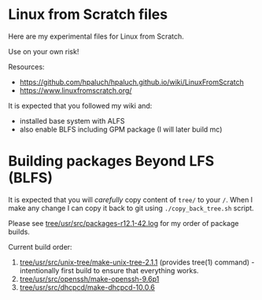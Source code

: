 # Linux from Scratch files

Here are my experimental files for Linux from Scratch.

Use on your own risk!

Resources:
- https://github.com/hpaluch/hpaluch.github.io/wiki/LinuxFromScratch
- https://www.linuxfromscratch.org/

It is expected that you followed my wiki and:
- installed base system with ALFS
- also enable BLFS including GPM package (I will later build mc)

# Building packages Beyond LFS (BLFS)

It is expected that you will *carefully* copy content of `tree/` to your `/`.
When I make any change I can copy it back to git using `./copy_back_tree.sh` script.

Please see [tree/usr/src/packages-r12.1-42.log](tree/usr/src/packages-r12.1-42.log) for
my order of package builds.

Current build order:

1. [tree/usr/src/unix-tree/make-unix-tree-2.1.1](tree/usr/src/unix-tree/make-unix-tree-2.1.1)
   (provides tree(1) command) - intentionally first build to ensure that everything works.
1. [tree/usr/src/openssh/make-openssh-9.6p1](tree/usr/src/openssh/make-openssh-9.6p1)
1. [tree/usr/src/dhcpcd/make-dhcpcd-10.0.6](tree/usr/src/dhcpcd/make-dhcpcd-10.0.6)

